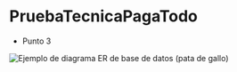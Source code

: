 # PruebaTecnicaPagaTodo


* Punto 3

![Ejemplo de diagrama ER de base de datos (pata de gallo)](https://user-images.githubusercontent.com/39011208/232488033-2cf21947-aafc-452e-ae1f-87ef2ec9faee.png)
